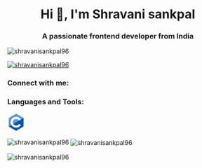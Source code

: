 <h1 align="center">Hi 👋, I'm Shravani sankpal</h1>
<h3 align="center">A passionate frontend developer from India</h3>

<p align="left"> <img src="https://komarev.com/ghpvc/?username=shravanisankpal96&label=Profile%20views&color=0e75b6&style=flat" alt="shravanisankpal96" /> </p>

<p align="left"> <a href="https://github.com/ryo-ma/github-profile-trophy"><img src="https://github-profile-trophy.vercel.app/?username=shravanisankpal96" alt="shravanisankpal96" /></a> </p>

<h3 align="left">Connect with me:</h3>
<p align="left">
</p>

<h3 align="left">Languages and Tools:</h3>
<p align="left"> <a href="https://www.cprogramming.com/" target="_blank" rel="noreferrer"> <img src="https://raw.githubusercontent.com/devicons/devicon/master/icons/c/c-original.svg" alt="c" width="40" height="40"/> </a> </p>

<p><img align="left" src="https://github-readme-stats.vercel.app/api/top-langs?username=shravanisankpal96&show_icons=true&locale=en&layout=compact" alt="shravanisankpal96" /></p>

<p>&nbsp;<img align="center" src="https://github-readme-stats.vercel.app/api?username=shravanisankpal96&show_icons=true&locale=en" alt="shravanisankpal96" /></p>

<p><img align="center" src="https://github-readme-streak-stats.herokuapp.com/?user=shravanisankpal96&" alt="shravanisankpal96" /></p>

